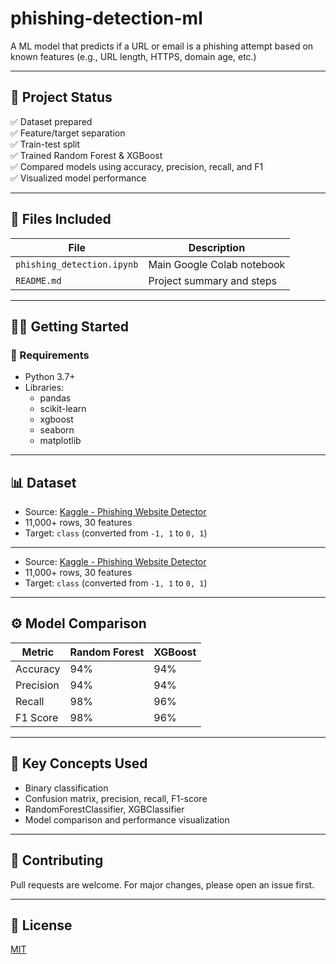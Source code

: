 # phishing-detection-ml
A ML model that predicts if a URL or email is a phishing attempt based on known features (e.g., URL length, HTTPS, domain age, etc.)

---
## 🚀 Project Status

✅ Dataset prepared  
✅ Feature/target separation  
✅ Train-test split  
✅ Trained Random Forest & XGBoost  
✅ Compared models using accuracy, precision, recall, and F1  
✅ Visualized model performance

---

## 📂 Files Included

| File | Description |
|------|-------------|
| `phishing_detection.ipynb` | Main Google Colab notebook |
| `README.md` | Project summary and steps |

---

## 🧑‍💻 Getting Started

### 🔧 Requirements

- Python 3.7+
- Libraries:
  - pandas
  - scikit-learn
  - xgboost
  - seaborn
  - matplotlib
---
## 📊 Dataset

- Source: [Kaggle - Phishing Website Detector](https://www.kaggle.com/datasets/eswarchandt/phishing-website-detector)
- 11,000+ rows, 30 features
- Target: `class` (converted from `-1, 1` to `0, 1`)

---

- Source: [Kaggle - Phishing Website Detector](https://www.kaggle.com/datasets/eswarchandt/phishing-website-detector)
- 11,000+ rows, 30 features
- Target: `class` (converted from `-1, 1` to `0, 1`)

---

## ⚙️ Model Comparison

| Metric    | Random Forest | XGBoost |
|-----------|----------------|----------|
| Accuracy  | 94%           | 94%     |
| Precision | 94%           | 94%     |
| Recall    | 98%           | 96%     |
| F1 Score  | 98%           | 96%     |

---

## 🧠 Key Concepts Used

- Binary classification
- Confusion matrix, precision, recall, F1-score
- RandomForestClassifier, XGBClassifier
- Model comparison and performance visualization

---

## 🤝 Contributing

Pull requests are welcome. For major changes, please open an issue first.

---

## 📜 License

[MIT](LICENSE)
